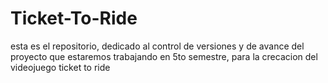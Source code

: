 # Ticket-To-Ride
esta es el repositorio, dedicado al control de versiones y de avance del proyecto que estaremos trabajando en 5to semestre, para la crecacion del videojuego ticket to ride
